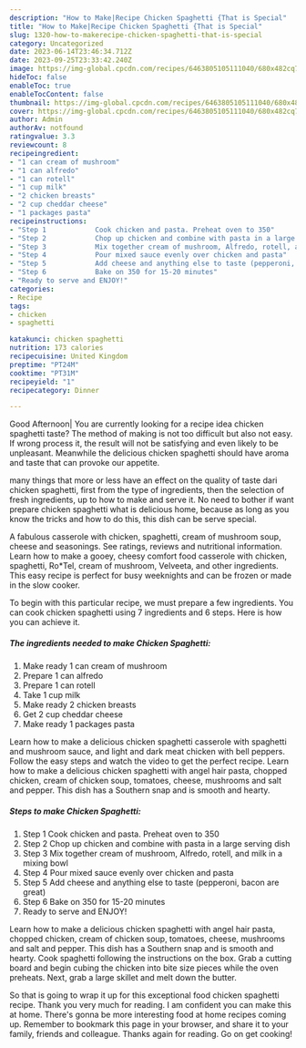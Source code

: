 ```yaml
---
description: "How to Make|Recipe Chicken Spaghetti {That is Special"
title: "How to Make|Recipe Chicken Spaghetti {That is Special"
slug: 1320-how-to-makerecipe-chicken-spaghetti-that-is-special
category: Uncategorized
date: 2023-06-14T23:46:34.712Z
date: 2023-09-25T23:33:42.240Z
image: https://img-global.cpcdn.com/recipes/6463805105111040/680x482cq70/chicken-spaghetti-recipe-main-photo.jpg
hideToc: false
enableToc: true
enableTocContent: false
thumbnail: https://img-global.cpcdn.com/recipes/6463805105111040/680x482cq70/chicken-spaghetti-recipe-main-photo.jpg
cover: https://img-global.cpcdn.com/recipes/6463805105111040/680x482cq70/chicken-spaghetti-recipe-main-photo.jpg
author: Admin
authorAv: notfound
ratingvalue: 3.3
reviewcount: 8
recipeingredient:
- "1 can cream of mushroom"
- "1 can alfredo"
- "1 can rotell"
- "1 cup milk"
- "2 chicken breasts"
- "2 cup cheddar cheese"
- "1 packages pasta"
recipeinstructions:
- "Step 1            Cook chicken and pasta. Preheat oven to 350"
- "Step 2            Chop up chicken and combine with pasta in a large serving dish"
- "Step 3            Mix together cream of mushroom, Alfredo, rotell, and milk in a mixing bowl"
- "Step 4            Pour mixed sauce evenly over chicken and pasta"
- "Step 5            Add cheese and anything else to taste (pepperoni, bacon are great)"
- "Step 6            Bake on 350 for 15-20 minutes"
- "Ready to serve and ENJOY!"
categories:
- Recipe
tags:
- chicken
- spaghetti

katakunci: chicken spaghetti 
nutrition: 173 calories
recipecuisine: United Kingdom
preptime: "PT24M"
cooktime: "PT31M"
recipeyield: "1"
recipecategory: Dinner

---
```



Good Afternoon| You are currently looking for a recipe idea chicken spaghetti taste? The method of making is not too difficult but also not easy. If wrong process it, the result will not be satisfying and even likely to be unpleasant. Meanwhile the delicious chicken spaghetti should have aroma and taste that can provoke our appetite.






many things that more or less have an effect on the quality of taste dari chicken spaghetti, first from the type of ingredients, then the selection of fresh ingredients, up to how to make and serve it. No need to bother if want prepare chicken spaghetti what is delicious home, because as long as you know the tricks and how to do this, this dish can be serve special.


A fabulous casserole with chicken, spaghetti, cream of mushroom soup, cheese and seasonings. See ratings, reviews and nutritional information. Learn how to make a gooey, cheesy comfort food casserole with chicken, spaghetti, Ro*Tel, cream of mushroom, Velveeta, and other ingredients. This easy recipe is perfect for busy weeknights and can be frozen or made in the slow cooker.


To begin with this particular recipe, we must prepare a few ingredients. You can cook chicken spaghetti using 7 ingredients and 6 steps. Here is how you can achieve it.

<!--inarticleads1-->

##### The ingredients needed to make Chicken Spaghetti:

1. Make ready 1 can cream of mushroom
1. Prepare 1 can alfredo
1. Prepare 1 can rotell
1. Take 1 cup milk
1. Make ready 2 chicken breasts
1. Get 2 cup cheddar cheese
1. Make ready 1 packages pasta


Learn how to make a delicious chicken spaghetti casserole with spaghetti and mushroom sauce, and light and dark meat chicken with bell peppers. Follow the easy steps and watch the video to get the perfect recipe. Learn how to make a delicious chicken spaghetti with angel hair pasta, chopped chicken, cream of chicken soup, tomatoes, cheese, mushrooms and salt and pepper. This dish has a Southern snap and is smooth and hearty. 

<!--inarticleads2-->

##### Steps to make Chicken Spaghetti:

1. Step 1            Cook chicken and pasta. Preheat oven to 350
1. Step 2            Chop up chicken and combine with pasta in a large serving dish
1. Step 3            Mix together cream of mushroom, Alfredo, rotell, and milk in a mixing bowl
1. Step 4            Pour mixed sauce evenly over chicken and pasta
1. Step 5            Add cheese and anything else to taste (pepperoni, bacon are great)
1. Step 6            Bake on 350 for 15-20 minutes
1. Ready to serve and ENJOY!

Learn how to make a delicious chicken spaghetti with angel hair pasta, chopped chicken, cream of chicken soup, tomatoes, cheese, mushrooms and salt and pepper. This dish has a Southern snap and is smooth and hearty. Cook spaghetti following the instructions on the box. Grab a cutting board and begin cubing the chicken into bite size pieces while the oven preheats. Next, grab a large skillet and melt down the butter. 

So that is going to wrap it up for this exceptional food chicken spaghetti recipe. Thank you very much for reading. I am confident you can make this at home. There's gonna be more interesting food at home recipes coming up. Remember to bookmark this page in your browser, and share it to your family, friends and colleague. Thanks again for reading. Go on get cooking!
